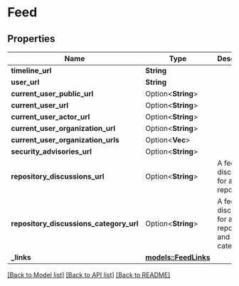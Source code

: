# Feed

## Properties

Name | Type | Description | Notes
------------ | ------------- | ------------- | -------------
**timeline_url** | **String** |  | 
**user_url** | **String** |  | 
**current_user_public_url** | Option<**String**> |  | [optional]
**current_user_url** | Option<**String**> |  | [optional]
**current_user_actor_url** | Option<**String**> |  | [optional]
**current_user_organization_url** | Option<**String**> |  | [optional]
**current_user_organization_urls** | Option<**Vec<String>**> |  | [optional]
**security_advisories_url** | Option<**String**> |  | [optional]
**repository_discussions_url** | Option<**String**> | A feed of discussions for a given repository. | [optional]
**repository_discussions_category_url** | Option<**String**> | A feed of discussions for a given repository and category. | [optional]
**_links** | [**models::FeedLinks**](feed__links.md) |  | 

[[Back to Model list]](../README.md#documentation-for-models) [[Back to API list]](../README.md#documentation-for-api-endpoints) [[Back to README]](../README.md)



